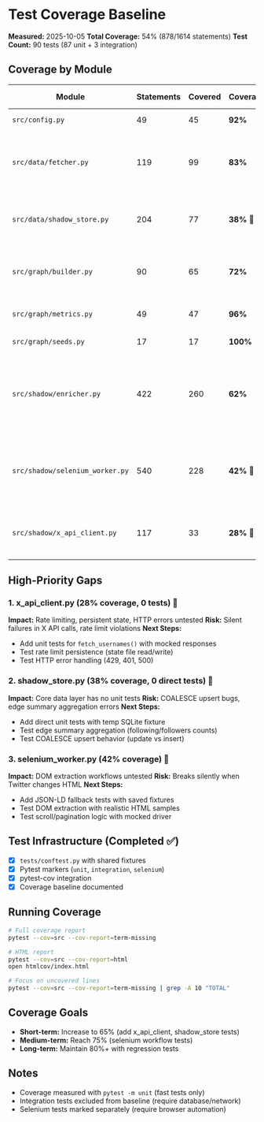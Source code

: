# Test Coverage Baseline

**Measured:** 2025-10-05
**Total Coverage:** 54% (878/1614 statements)
**Test Count:** 90 tests (87 unit + 3 integration)

## Coverage by Module

| Module | Statements | Covered | Coverage | Priority Gaps |
|--------|-----------|---------|----------|---------------|
| `src/config.py` | 49 | 45 | **92%** | ✅ Well covered |
| `src/data/fetcher.py` | 119 | 99 | **83%** | Missing: HTTP error handling (lines 215-244) |
| `src/data/shadow_store.py` | 204 | 77 | **38%** 🔴 | **HIGH**: No direct unit tests, only integration coverage |
| `src/graph/builder.py` | 90 | 65 | **72%** | Missing: Filter edge cases (lines 132-168) |
| `src/graph/metrics.py` | 49 | 47 | **96%** | ✅ Excellent coverage |
| `src/graph/seeds.py` | 17 | 17 | **100%** | ✅ Complete |
| `src/shadow/enricher.py` | 422 | 260 | **62%** | Missing: Error handling, X API integration (lines 678-1043) |
| `src/shadow/selenium_worker.py` | 540 | 228 | **42%** 🔴 | **HIGH**: DOM extraction workflows untested (lines 409-745) |
| `src/shadow/x_api_client.py` | 117 | 33 | **28%** 🔴 | **CRITICAL**: Zero tests, only incidental coverage |

## High-Priority Gaps

### 1. **x_api_client.py (28% coverage, 0 tests)** 🔴
**Impact:** Rate limiting, persistent state, HTTP errors untested
**Risk:** Silent failures in X API calls, rate limit violations
**Next Steps:**
- Add unit tests for `fetch_usernames()` with mocked responses
- Test rate limit persistence (state file read/write)
- Test HTTP error handling (429, 401, 500)

### 2. **shadow_store.py (38% coverage, 0 direct tests)** 🔴
**Impact:** Core data layer has no unit tests
**Risk:** COALESCE upsert bugs, edge summary aggregation errors
**Next Steps:**
- Add direct unit tests with temp SQLite fixture
- Test edge summary aggregation (following/followers counts)
- Test COALESCE upsert behavior (update vs insert)

### 3. **selenium_worker.py (42% coverage)** 🔴
**Impact:** DOM extraction workflows untested
**Risk:** Breaks silently when Twitter changes HTML
**Next Steps:**
- Add JSON-LD fallback tests with saved fixtures
- Test DOM extraction with realistic HTML samples
- Test scroll/pagination logic with mocked driver

## Test Infrastructure (Completed ✅)

- [x] `tests/conftest.py` with shared fixtures
- [x] Pytest markers (`unit`, `integration`, `selenium`)
- [x] pytest-cov integration
- [x] Coverage baseline documented

## Running Coverage

```bash
# Full coverage report
pytest --cov=src --cov-report=term-missing

# HTML report
pytest --cov=src --cov-report=html
open htmlcov/index.html

# Focus on uncovered lines
pytest --cov=src --cov-report=term-missing | grep -A 10 "TOTAL"
```

## Coverage Goals

- **Short-term:** Increase to 65% (add x_api_client, shadow_store tests)
- **Medium-term:** Reach 75% (selenium workflow tests)
- **Long-term:** Maintain 80%+ with regression tests

## Notes

- Coverage measured with `pytest -m unit` (fast tests only)
- Integration tests excluded from baseline (require database/network)
- Selenium tests marked separately (require browser automation)
